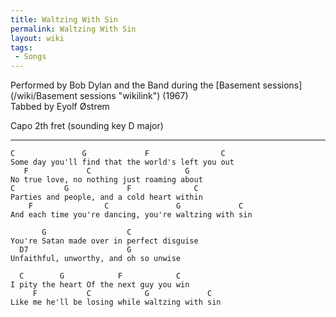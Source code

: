 ```yaml
---
title: Waltzing With Sin
permalink: Waltzing With Sin
layout: wiki
tags:
 - Songs
---
```


Performed by Bob Dylan and the Band during the [Basement
sessions](/wiki/Basement sessions "wikilink") (1967)  
Tabbed by Eyolf Østrem

Capo 2th fret (sounding key D major)

* * * * *

    C               G             F                C
    Some day you'll find that the world's left you out
       F             C                     G
    No true love, no nothing just roaming about
    C           G             F              C
    Parties and people, and a cold heart within
        F                C               G             C
    And each time you're dancing, you're waltzing with sin

           G                  C
    You're Satan made over in perfect disguise
      D7                      G
    Unfaithful, unworthy, and oh so unwise

      C        G            F            C
    I pity the heart Of the next guy you win
         F           C            G             C
    Like me he'll be losing while waltzing with sin
